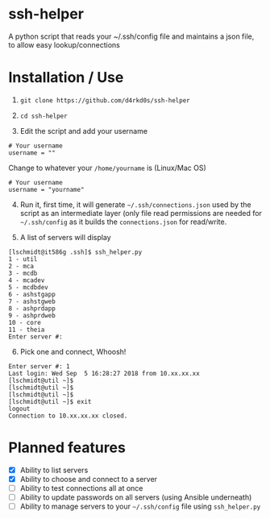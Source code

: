 # ssh-helper
A python script that reads your ~/.ssh/config file and maintains a json file, to allow easy lookup/connections

# Installation / Use

1. `git clone https://github.com/d4rkd0s/ssh-helper`

2. `cd ssh-helper`

3. Edit the script and add your username

```
# Your username
username = ""
```
Change to whatever your `/home/yourname` is (Linux/Mac OS)
```
# Your username
username = "yourname"
```

4. Run it, first time, it will generate `~/.ssh/connections.json` used by the script as an intermediate layer (only file read permissions are needed for `~/.ssh/config` as it builds the `connections.json` for read/write.

5. A list of servers will display

```
[lschmidt@it586g .ssh]$ ssh_helper.py 
1 - util
2 - mca
3 - mcdb
4 - mcadev
5 - mcdbdev
6 - ashstgapp
7 - ashstgweb
8 - ashprdapp
9 - ashprdweb
10 - core
11 - theia
Enter server #: 
```

6. Pick one and connect, Whoosh!

```
Enter server #: 1
Last login: Wed Sep  5 16:28:27 2018 from 10.xx.xx.xx
[lschmidt@util ~]$ 
[lschmidt@util ~]$ 
[lschmidt@util ~]$ 
[lschmidt@util ~]$ exit
logout
Connection to 10.xx.xx.xx closed.
```

# Planned features

- [X] Ability to list servers
- [X] Ability to choose and connect to a server
- [ ] Ability to test connections all at once
- [ ] Ability to update passwords on all servers (using Ansible underneath)
- [ ] Ability to manage servers to your `~/.ssh/config` file using `ssh_helper.py`
